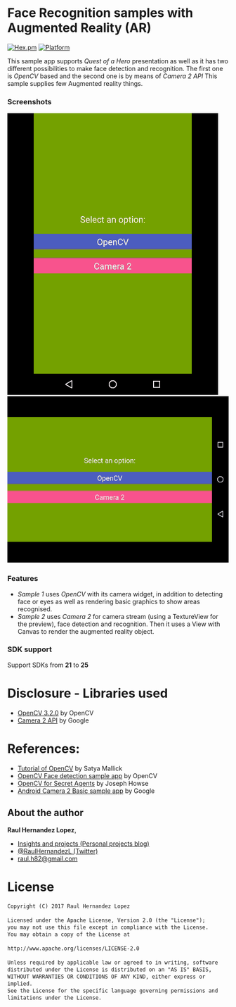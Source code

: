 # Face Recognition samples with Augmented Reality (AR)
[![Hex.pm](https://img.shields.io/hexpm/l/plug.svg)](http://www.apache.org/licenses/LICENSE-2.0)
[![Platform](https://img.shields.io/badge/platform-android-green.svg)](http://developer.android.com/index.html)

This sample app supports *Quest of a Hero* presentation
as well as it has two different possibilities to make face detection and recognition.
The first one is *OpenCV* based and the second one is by means of *Camera 2 API*
This sample supplies few Augmented reality things.

### Screenshots
![Screencast UX](./art/camera2.gif)
![Screencast UX](./art/opencv.gif)

### Features
- _Sample 1_ uses *OpenCV* with its camera widget, in addition to detecting face or eyes as well as rendering basic graphics to show areas recognised.
- _Sample 2_ uses *Camera 2* for camera stream (using a TextureView for the preview), face detection and recognition. Then it uses a View with Canvas to render the augmented reality object.

### SDK support
Support SDKs from **21** to **25**

# Disclosure - Libraries used
- [OpenCV 3.2.0](http://docs.opencv.org/trunk/d5/df8/tutorial_dev_with_OCV_on_Android.html) by OpenCV
- [Camera 2 API](https://developer.android.com/reference/android/hardware/camera2/package-summary.html) by Google

# References:
- [Tutorial of OpenCV](http://www.learnopencv.com/image-recognition-and-object-detection-part1/) by Satya Mallick
- [OpenCV Face detection sample app](https://github.com/opencv/opencv/tree/master/samples/android/face-detection) by OpenCV
- [OpenCV for Secret Agents](https://www.packtpub.com/application-development/opencv-secret-agents) by Joseph Howse
- [Android Camera 2 Basic sample app](https://github.com/googlesamples/android-Camera2Basic) by Google

## About the author
**Raul Hernandez Lopez**,
- [Insights and projects (Personal projects blog)](https://raulh82vlc.github.io/)
- [@RaulHernandezL (Twitter)](https://twitter.com/RaulHernandezL)
- [raul.h82@gmail.com](mailto:raul.h82@gmail.com)

# License
```
Copyright (C) 2017 Raul Hernandez Lopez

Licensed under the Apache License, Version 2.0 (the "License");
you may not use this file except in compliance with the License.
You may obtain a copy of the License at

http://www.apache.org/licenses/LICENSE-2.0

Unless required by applicable law or agreed to in writing, software
distributed under the License is distributed on an "AS IS" BASIS,
WITHOUT WARRANTIES OR CONDITIONS OF ANY KIND, either express or implied.
See the License for the specific language governing permissions and
limitations under the License.
```
